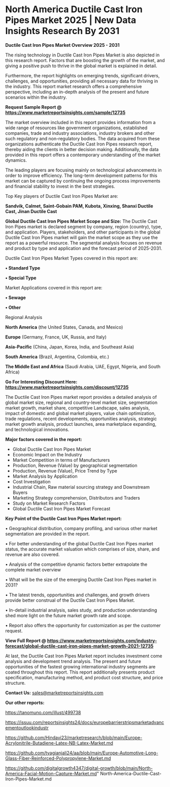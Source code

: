  # North America Ductile Cast Iron Pipes Market 2025 | New Data Insights Research By 2031

<Strong> Ductile Cast Iron Pipes Market Overview 2025 - 2031</strong>

The rising technology in Ductile Cast Iron Pipes Market is also depicted in this research report. Factors that are boosting the growth of the market, and giving a positive push to thrive in the global market is explained in detail.

Furthermore, the report highlights on emerging trends, significant drivers, challenges, and opportunities, providing all necessary data for thriving in the industry. This report market research offers a comprehensive perspective, including an in-depth analysis of the present and future scenarios within the industry.

<strong>Request Sample Report @ <a href=https://www.marketreportsinsights.com/sample/12735>https://www.marketreportsinsights.com/sample/12735</a></strong>

The market overview included in this report provides information from a wide range of resources like government organizations, established companies, trade and industry associations, industry brokers and other such regulatory and non-regulatory bodies. The data acquired from these organizations authenticate the Ductile Cast Iron Pipes research report, thereby aiding the clients in better decision making. Additionally, the data provided in this report offers a contemporary understanding of the market dynamics.

The leading players are focusing mainly on technological advancements in order to improve efficiency. The long-term development patterns for this market can be captured by continuing the ongoing process improvements and financial stability to invest in the best strategies.

Top Key players of Ductile Cast Iron Pipes Market are:

<strong>Sandvik, Calmet, Saint-Gobain PAM, Kubota, Xinxing, Shanxi Ductile Cast, Jinan Ductile Cast</strong>

<strong><b>Global Ductile Cast Iron Pipes Market Scope and Size:</b></strong>
The Ductile Cast Iron Pipes market is declared segment by company, region (country), type, and application. Players, stakeholders, and other participants in the global Ductile Cast Iron Pipes market will gain the market scope as they use the report as a powerful resource. The segmental analysis focuses on revenue and product by type and application and the forecast period of 2025-2031.

Ductile Cast Iron Pipes Market Types covered in this report are:

<strong>• Standard Type

• Special Type</strong>

Market Applications covered in this report are:

<strong>• Sewage

• Other</strong> 

Regional Analysis

<strong>North America</strong> (the United States, Canada, and Mexico)

<strong>Europe</strong> (Germany, France, UK, Russia, and Italy)

<strong>Asia-Pacific</strong> (China, Japan, Korea, India, and Southeast Asia)

<strong>South America</strong> (Brazil, Argentina, Colombia, etc.)

<strong>The Middle East and Africa</strong> (Saudi Arabia, UAE, Egypt, Nigeria, and South Africa)

<strong>Go For Interesting Discount Here: <a href=https://www.marketreportsinsights.com/discount/12735>https://www.marketreportsinsights.com/discount/12735</a></strong>

The Ductile Cast Iron Pipes market report provides a detailed analysis of global market size, regional and country-level market size, segmentation market growth, market share, competitive Landscape, sales analysis, impact of domestic and global market players, value chain optimization, trade regulations, recent developments, opportunities analysis, strategic market growth analysis, product launches, area marketplace expanding, and technological innovations.

<strong><b>Major factors covered in the report:</b></strong>
<ul>
  <li>Global Ductile Cast Iron Pipes Market </li>
  <li>Economic Impact on the Industry</li>
  <li>Market Competition in terms of Manufacturers</li>
  <li>Production, Revenue (Value) by geographical segmentation</li>
  <li>Production, Revenue (Value), Price Trend by Type</li>
  <li>Market Analysis by Application</li>
  <li>Cost Investigation</li>
  <li>Industrial Chain, Raw material sourcing strategy and Downstream Buyers</li>
  <li>Marketing Strategy comprehension, Distributors and Traders</li>
  <li>Study on Market Research Factors</li>
  <li>Global Ductile Cast Iron Pipes Market Forecast</li>
</ul>

<strong><b>Key Point of the Ductile Cast Iron Pipes Market report:</b></strong>

• Geographical distribution, company profiling, and various other market segmentation are provided in the report.

• For better understanding of the global Ductile Cast Iron Pipes market status, the accurate market valuation which comprises of size, share, and revenue are also covered.

• Analysis of the competitive dynamic factors better extrapolate the complete market overview

• What will be the size of the emerging Ductile Cast Iron Pipes market in 2031?

• The latest trends, opportunities and challenges, and growth drivers provide better construal of the Ductile Cast Iron Pipes Market.

• In-detail industrial analysis, sales study, and production understanding shed more light on the future market growth rate and scope.

• Report also offers the opportunity for customization as per the customer request.

<strong><b>View Full Report @ <a href=https://www.marketreportsinsights.com/industry-forecast/global-ductile-cast-iron-pipes-market-growth-2021-12735>https://www.marketreportsinsights.com/industry-forecast/global-ductile-cast-iron-pipes-market-growth-2021-12735</a></b></strong>


At last, the Ductile Cast Iron Pipes Market report includes investment come analysis and development trend analysis. The present and future opportunities of the fastest growing international industry segments are coated throughout this report. This report additionally presents product specification, manufacturing method, and product cost structure, and price structure.

<strong>Contact Us:</strong>
sales@marketreportsinsights.com

<strong>Our other reports:</strong>

<a href=https://tanomuno.com/illust/499738>https://tanomuno.com/illust/499738</a>

<a href=https://issuu.com/reportsinsights24/docs/europebarrierstripsmarketadvancementoutlookindustr>https://issuu.com/reportsinsights24/docs/europebarrierstripsmarketadvancementoutlookindustr</a>

<a href=https://github.com/Hindavi23/marketresearch/blob/main/Europe-Acrylonitrile-Butadiene-Latex-NB-Latex-Market.md>https://github.com/Hindavi23/marketresearch/blob/main/Europe-Acrylonitrile-Butadiene-Latex-NB-Latex-Market.md</a>

<a href=https://github.com/tyagianjali24/aa/blob/main/Europe-Automotive-Long-Glass-Fiber-Reinforced-Polypropylene-Market.md>https://github.com/tyagianjali24/aa/blob/main/Europe-Automotive-Long-Glass-Fiber-Reinforced-Polypropylene-Market.md</a>

<a href=https://github.com/digitalgrowth4347/digital-growth/blob/main/North-America-Facial-Motion-Capture-Market.md>https://github.com/digitalgrowth4347/digital-growth/blob/main/North-America-Facial-Motion-Capture-Market.md</a>"
North-America-Ductile-Cast-Iron-Pipes-Market.md
